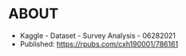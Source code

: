 # ABOUT

- Kaggle - Dataset - Survey Analysis - 06282021
- Published: https://rpubs.com/cxh190001/786161